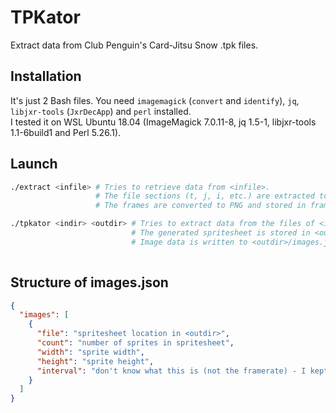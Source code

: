 # TPKator
Extract data from Club Penguin's Card-Jitsu Snow .tpk files.

## Installation
It's just 2 Bash files.
You need `imagemagick` (`convert` and `identify`), `jq`, `libjxr-tools` (`JxrDecApp`) and `perl` installed.  
I tested it on WSL Ubuntu 18.04 (ImageMagick 7.0.11-8, jq 1.5-1, libjxr-tools 1.1-6build1 and Perl 5.26.1).

## Launch
```bash
./extract <infile> # Tries to retrieve data from <infile>.
                   # The file sections (t, j, i, etc.) are extracted to sections/.
                   # The frames are converted to PNG and stored in frames/.

./tpkator <indir> <outdir> # Tries to extract data from the files of <indir> and append all the frames of one image together.
                           # The generated spritesheet is stored in <outdir> (the folder structure is kept).
                           # Image data is written to <outdir>/images.json at the end of the script (see below).
                           
```
## Structure of images.json
```json
{
  "images": [
    {
      "file": "spritesheet location in <outdir>",
      "count": "number of sprites in spritesheet",
      "width": "sprite width",
      "height": "sprite height",
      "interval": "don't know what this is (not the framerate) - I kept it just in case"
    }
  ]
}
```

